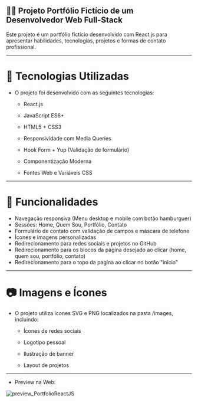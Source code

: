 ## 🧑‍💻 Projeto Portfólio Fictício de um Desenvolvedor Web Full-Stack

Este projeto é um portfólio fictício desenvolvido com React.js para apresentar habilidades, tecnologias, projetos e formas de contato profissional.


---

# 🚀 Tecnologias Utilizadas

- O projeto foi desenvolvido com as seguintes tecnologias:

  - React.js

  - JavaScript ES6+
  
  - HTML5 + CSS3
  
  - Responsividade com Media Queries
  
  - Hook Form + Yup (Validação de formulário)
  
  - Componentização Moderna
  
  - Fontes Web e Variáveis CSS

---

# 📌 Funcionalidades

- Navegação responsiva (Menu desktop e mobile com botão hamburguer)
- Sessões: Home, Quem Sou, Portfólio, Contato
- Formulário de contato com validação de campos e máscara de telefone
- Ícones e imagens personalizadas
- Redirecionamento para redes sociais e projetos no GitHub
- Redirecionamento para os blocos da página desejado ao clicar (home, quem sou, portfólio, contato)
- Redirecionamento para o topo da pagína ao clicar no botão "início"

---

# 📷 Imagens e Ícones

- O projeto utiliza ícones SVG e PNG localizados na pasta /images, incluindo:

  - Ícones de redes sociais
  
  - Logotipo pessoal
  
  - Ilustração de banner
  
  - Layout de projetos

---

- Preview na Web:
<img style="max-width: 50%; height: auto;" alt="preview_PortfolioReactJS" src="https://github.com/user-attachments/assets/cb8c76dc-12c8-4b66-871f-976967a86227" />
